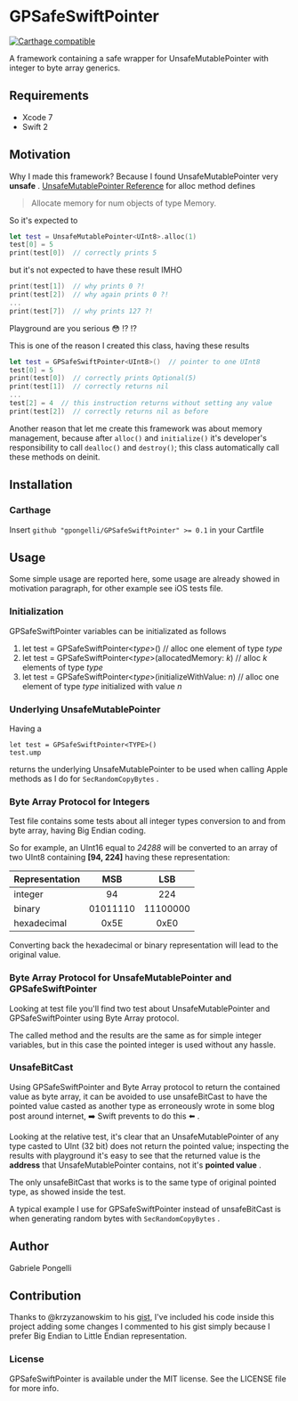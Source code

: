 # GPSafeSwiftPointer
[![Carthage compatible](https://img.shields.io/badge/Carthage-compatible-4BC51D.svg?style=flat)](https://github.com/Carthage/Carthage)

A framework containing a safe wrapper for UnsafeMutablePointer with integer to byte array generics.

## Requirements
- Xcode 7
- Swift 2

## Motivation
Why I made this framework? Because I found UnsafeMutablePointer very **unsafe** .
[UnsafeMutablePointer Reference](https://developer.apple.com/library/prerelease/mac/documentation/Swift/Reference/Swift_UnsafeMutablePointer_Structure/index.html#//apple_ref/swift/structcm/UnsafeMutablePointer/s:ZFVSs20UnsafeMutablePointer5allocurFMGS_q__FSiGS_q__) for alloc method defines
> Allocate memory for num objects of type Memory.

So it's expected to 
```swift
let test = UnsafeMutablePointer<UInt8>.alloc(1)
test[0] = 5
print(test[0])  // correctly prints 5
```

but it's not expected to have these result IMHO
```swift
print(test[1])  // why prints 0 ?!
print(test[2])  // why again prints 0 ?!
...
print(test[7])  // why prints 127 ?!
```
Playground are you serious :flushed: :interrobang: :interrobang:

This is one of the reason I created this class, having these results
```swift
let test = GPSafeSwiftPointer<UInt8>()  // pointer to one UInt8
test[0] = 5
print(test[0])  // correctly prints Optional(5)
print(test[1])  // correctly returns nil 
...
test[2] = 4  // this instruction returns without setting any value
print(test[2])  // correctly returns nil as before
```

Another reason that let me create this framework was about memory management, because after `alloc()` and `initialize()` it's developer's responsibility to call `dealloc()` and `destroy()`; this class automatically call these methods on deinit.


## Installation
### Carthage
Insert `github "gpongelli/GPSafeSwiftPointer" >= 0.1` in your Cartfile


## Usage
Some simple usage are reported here, some usage are already showed in motivation paragraph, for other example see iOS tests file.


### Initialization
GPSafeSwiftPointer variables can be initializated as follows

1. let test = GPSafeSwiftPointer<_type_>()  // alloc one element of type _type_
2. let test = GPSafeSwiftPointer<_type_>(allocatedMemory: _k_)  // alloc _k_ elements of type _type_
3. let test = GPSafeSwiftPointer<_type_>(initializeWithValue: _n_)  // alloc one element of type _type_ initialized with value _n_


### Underlying UnsafeMutablePointer
Having a 
```
let test = GPSafeSwiftPointer<TYPE>() 
test.ump 
```
returns the underlying UnsafeMutablePointer<TYPE> to be used when calling Apple methods as I do for `SecRandomCopyBytes` .


### Byte Array Protocol for Integers
Test file contains some tests about all integer types conversion to and from byte array, having Big Endian coding.

So for example, an UInt16 equal to _24288_ will be converted to an array of two UInt8 containing __[94, 224]__ having these representation:

Representation |  MSB     |   LSB
:--------------|:--------:|:--------:
integer        |    94    |   224
binary         | 01011110 | 11100000
hexadecimal    |   0x5E   |   0xE0

Converting back the hexadecimal or binary representation will lead to the original value.


### Byte Array Protocol for UnsafeMutablePointer and GPSafeSwiftPointer
Looking at test file you'll find two test about UnsafeMutablePointer and GPSafeSwiftPointer using Byte Array protocol.

The called method and the results are the same as for simple integer variables, but in this case the pointed integer is used without any hassle.


### UnsafeBitCast 
Using GPSafeSwiftPointer and Byte Array protocol to return the contained value as byte array, it can be avoided to use unsafeBitCast to have the pointed value casted as another type as erroneously wrote in some blog post around internet, :arrow_right: Swift prevents to do this :arrow_left: .

Looking at the relative test, it's clear that an UnsafeMutablePointer of any type casted to UInt (32 bit) does not return the pointed value; inspecting the results with playground it's easy to see that the returned value is the **address** that UnsafeMutablePointer contains, not it's **pointed value** .

The only unsafeBitCast that works is to the same type of original pointed type, as showed inside the test.

A typical example I use for GPSafeSwiftPointer instead of unsafeBitCast is when generating random bytes with `SecRandomCopyBytes` .


## Author
Gabriele Pongelli


## Contribution
Thanks to @krzyzanowskim to his [gist](https://gist.github.com/krzyzanowskim/c84d039d1542c1a82731), I've included his code inside this project adding some changes I commented to his gist simply because I prefer Big Endian to Little Endian representation.


### License
GPSafeSwiftPointer is available under the MIT license. See the LICENSE file for more info.
